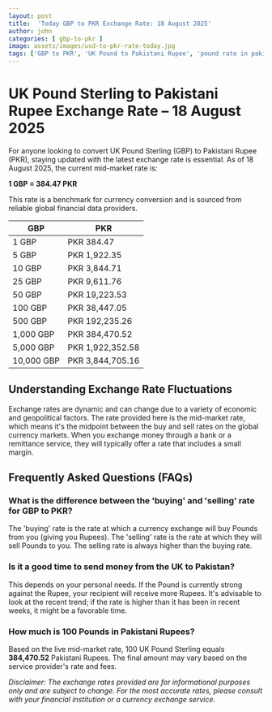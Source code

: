 ```yaml
---
layout: post
title:  'Today GBP to PKR Exchange Rate: 18 August 2025'
author: john
categories: [ gbp-to-pkr ]
image: assets/images/usd-to-pkr-rate-today.jpg
tags: ['GBP to PKR', 'UK Pound to Pakistani Rupee', 'pound rate in pakistan', 'great britain pound to pkr', 'uk to pakistan money transfer']
---
```


# UK Pound Sterling to Pakistani Rupee Exchange Rate – 18 August 2025

For anyone looking to convert UK Pound Sterling (GBP) to Pakistani Rupee (PKR), staying updated with the latest exchange rate is essential. As of 18 August 2025, the current mid-market rate is:

**1 GBP = 384.47 PKR**

This rate is a benchmark for currency conversion and is sourced from reliable global financial data providers.

| GBP | PKR |
| --- | --- |
| 1 GBP | PKR 384.47 |
| 5 GBP | PKR 1,922.35 |
| 10 GBP | PKR 3,844.71 |
| 25 GBP | PKR 9,611.76 |
| 50 GBP | PKR 19,223.53 |
| 100 GBP | PKR 38,447.05 |
| 500 GBP | PKR 192,235.26 |
| 1,000 GBP | PKR 384,470.52 |
| 5,000 GBP | PKR 1,922,352.58 |
| 10,000 GBP | PKR 3,844,705.16 |


## Understanding Exchange Rate Fluctuations

Exchange rates are dynamic and can change due to a variety of economic and geopolitical factors. The rate provided here is the mid-market rate, which means it's the midpoint between the buy and sell rates on the global currency markets. When you exchange money through a bank or a remittance service, they will typically offer a rate that includes a small margin.

## Frequently Asked Questions (FAQs)

### What is the difference between the 'buying' and 'selling' rate for GBP to PKR?

The 'buying' rate is the rate at which a currency exchange will buy Pounds from you (giving you Rupees). The 'selling' rate is the rate at which they will sell Pounds to you. The selling rate is always higher than the buying rate.

### Is it a good time to send money from the UK to Pakistan?

This depends on your personal needs. If the Pound is currently strong against the Rupee, your recipient will receive more Rupees. It's advisable to look at the recent trend; if the rate is higher than it has been in recent weeks, it might be a favorable time.

### How much is 100 Pounds in Pakistani Rupees?

Based on the live mid-market rate, 100 UK Pound Sterling equals **384,470.52** Pakistani Rupees. The final amount may vary based on the service provider's rate and fees.



*Disclaimer: The exchange rates provided are for informational purposes only and are subject to change. For the most accurate rates, please consult with your financial institution or a currency exchange service.*
